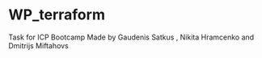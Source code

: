 # WP_terraform
Task for ICP Bootcamp
Made by Gaudenis Satkus , Nikita Hramcenko and Dmitrijs Miftahovs
